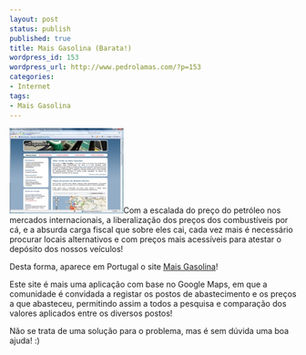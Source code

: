 ```yaml
---
layout: post
status: publish
published: true
title: Mais Gasolina (Barata!)
wordpress_id: 153
wordpress_url: http://www.pedrolamas.com/?p=153
categories:
- Internet
tags:
- Mais Gasolina
---
```

[![Mais Gasolina](/wp-content/uploads/2008/05/maisgasolina.jpg "maisgasolina")](http://www.maisgasolina.com)Com a escalada do preço do petróleo nos mercados internacionais, a liberalização dos preços dos combustíveis por cá, e a absurda carga fiscal que sobre eles cai, cada vez mais é necessário procurar locais alternativos e com preços mais acessíveis para atestar o depósito dos nossos veículos!

Desta forma, aparece em Portugal o site [Mais Gasolina](http://www.maisgasolina.com/)!

Este site é mais uma aplicação com base no Google Maps, em que a comunidade é convidada a registar os postos de abastecimento e os preços a que abasteceu, permitindo assim a todos a pesquisa e comparação dos valores aplicados entre os diversos postos!

Não se trata de uma solução para o problema, mas é sem dúvida uma boa ajuda! :)

